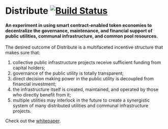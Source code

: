# Distribute [![Build Status](https://travis-ci.org/jessicagmarshall/Distribute.svg?branch=master)](https://travis-ci.org/jessicagmarshall/Distribute)

#### An experiment in using smart contract-enabled token economies to decentralize the governance, maintenance, and financial support of public utilities, communal infrastructure, and common pool resources.

The desired outcome of Distribute is a multifaceted incentive structure that makes sure that:

1. collective public infrastructure projects receive sufficient funding from capital holders;
2. governance of the public utility is totally transparent;
3. direct decision making power in the public utility is decoupled from financial investment;
4. the infrastructure itself is created, maintained, and operated by those who directly benefit from it;
5. multiple utilities may interlock in the future to create a synergistic system of many distributed utilities and communal infrastructure projects.

Check out the [whitepaper](https://drive.google.com/drive/u/1/my-drive).
